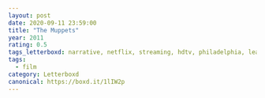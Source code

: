 ```yaml
---
layout: post 
date: 2020-09-11 23:59:00
title: "The Muppets"
year: 2011
rating: 0.5
tags_letterboxd: narrative, netflix, streaming, hdtv, philadelphia, leah
tags:
  - film
category: Letterboxd
canonical: https://boxd.it/1lIW2p
---
```

